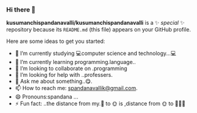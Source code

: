 ### Hi there 👋

**kusumanchispandanavalli/kusumanchispandanavalli** is a ✨ _special_ ✨ repository because its `README.md` (this file) appears on your GitHub profile.

Here are some ideas to get you started:

- 🔭 I’m currently studying  💻computer science and technology...💻
- 🌱 I’m currently learning programming.language..
- 👯 I’m looking to collaborate on .programming
- 🤔 I’m looking for help with ..professers.
- 💬 Ask me about something..😋.
- 📫 How to reach me: spandanavallik@gmail.com.
- 😄 Pronouns:spandana ...
- ⚡ Fun fact: ..the distance from my.🏡 to 🌞 is ,distance from 🌞 to 🏡😂😜

